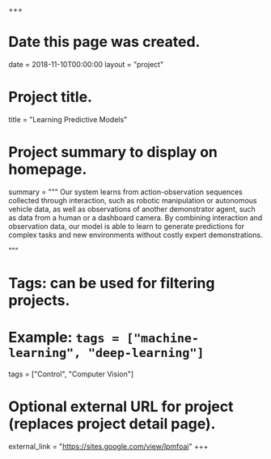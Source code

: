 +++
# Date this page was created.
date = 2018-11-10T00:00:00
layout = "project"

# Project title.
title = "Learning Predictive Models"

# Project summary to display on homepage.
summary = """
Our system learns from action-observation sequences collected through interaction, such as robotic manipulation or autonomous vehicle data, as well as observations of another demonstrator agent, such as data from a human or a dashboard camera. By combining interaction and observation data, our model is able to learn to generate predictions for complex tasks and new environments without costly expert demonstrations.
 
 """

# Tags: can be used for filtering projects.
# Example: `tags = ["machine-learning", "deep-learning"]`
tags = ["Control", "Computer Vision"]

# Optional external URL for project (replaces project detail page).
external_link = "https://sites.google.com/view/lpmfoai"
+++
